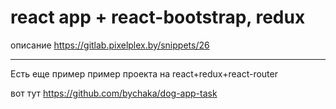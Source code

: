 react app + react-bootstrap, redux
=================================================
описание https://gitlab.pixelplex.by/snippets/26
***
Есть еще пример пример проекта на react+redux+react-router

вот тут https://github.com/bychaka/dog-app-task
